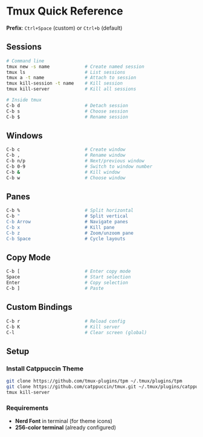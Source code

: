 # Tmux Quick Reference

**Prefix**: `Ctrl+Space` (custom) or `Ctrl+b` (default)

## Sessions

```bash
# Command line
tmux new -s name             # Create named session
tmux ls                      # List sessions
tmux a -t name               # Attach to session
tmux kill-session -t name    # Kill session
tmux kill-server             # Kill all sessions

# Inside tmux
C-b d                        # Detach session
C-b s                        # Choose session
C-b $                        # Rename session
```

## Windows

```bash
C-b c                        # Create window
C-b ,                        # Rename window
C-b n/p                      # Next/previous window
C-b 0-9                      # Switch to window number
C-b &                        # Kill window
C-b w                        # Choose window
```

## Panes

```bash
C-b %                        # Split horizontal
C-b "                        # Split vertical
C-b Arrow                    # Navigate panes
C-b x                        # Kill pane
C-b z                        # Zoom/unzoom pane
C-b Space                    # Cycle layouts
```

## Copy Mode

```bash
C-b [                        # Enter copy mode
Space                        # Start selection
Enter                        # Copy selection
C-b ]                        # Paste
```

## Custom Bindings

```bash
C-b r                        # Reload config
C-b K                        # Kill server
C-l                          # Clear screen (global)
```

## Setup

### Install Catppuccin Theme

```bash
git clone https://github.com/tmux-plugins/tpm ~/.tmux/plugins/tpm
git clone https://github.com/catppuccin/tmux.git ~/.tmux/plugins/catppuccin
tmux kill-server
```

### Requirements

- **Nerd Font** in terminal (for theme icons)
- **256-color terminal** (already configured)
